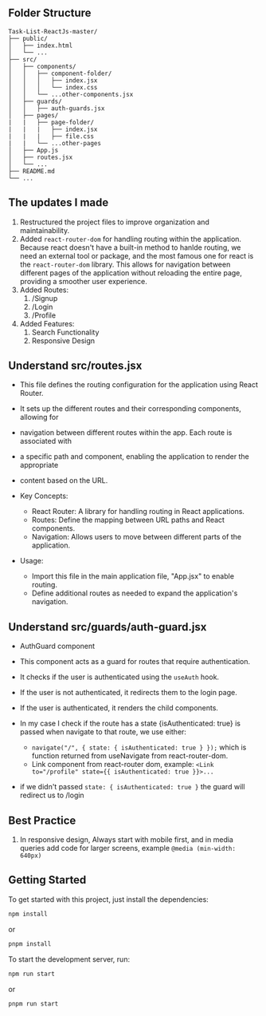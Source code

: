 ## Folder Structure

```
Task-List-ReactJs-master/
├── public/
│   ├── index.html
│   └── ...
├── src/
│   ├── components/
│   │   ├── component-folder/
│   │   │   ├── index.jsx
│   │   │   └── index.css
│   │   └── ...other-components.jsx
│   ├── guards/
│   │   ├── auth-guards.jsx
│   ├── pages/
|   |   ├── page-folder/
|   |   |   ├── index.jsx
|   |   |   ├── file.css
|   |   └── ...other-pages
│   ├── App.js
│   ├── routes.jsx
│   └── ...
├── README.md
└── ...
```

## The updates I made

1. Restructured the project files to improve organization and maintainability.
2. Added `react-router-dom` for handling routing within the application.
   Because react doesn't have a built-in method to hanlde routing, we need an external tool or package, and the most famous one for react is the `react-router-dom` library.
   This allows for navigation between different pages of the application without reloading the entire page, providing a smoother user experience.
3. Added Routes:
   1. /Signup
   2. /Login
   3. /Profile
4. Added Features:
   1. Search Functionality
   2. Responsive Design

## Understand src/routes.jsx

- This file defines the routing configuration for the application using React Router.
- It sets up the different routes and their corresponding components, allowing for
- navigation between different routes within the app. Each route is associated with
- a specific path and component, enabling the application to render the appropriate
- content based on the URL.

- Key Concepts:

  - React Router: A library for handling routing in React applications.
  - Routes: Define the mapping between URL paths and React components.
  - Navigation: Allows users to move between different parts of the application.

- Usage:
  - Import this file in the main application file, "App.jsx" to enable routing.
  - Define additional routes as needed to expand the application's navigation.

## Understand src/guards/auth-guard.jsx

- AuthGuard component

- This component acts as a guard for routes that require authentication.
- It checks if the user is authenticated using the `useAuth` hook.
- If the user is not authenticated, it redirects them to the login page.
- If the user is authenticated, it renders the child components.

- In my case I check if the route has a state {isAuthenticated: true} is passed when navigate to that route, we use either:
  - `navigate("/", { state: { isAuthenticated: true } });` which is function returned from useNavigate from react-router-dom.
  - Link component from react-router dom, example: `<Link to="/profile" state={{ isAuthenticated: true }}>...`
- if we didn't passed `state: { isAuthenticated: true }` the guard will redirect us to /login

## Best Practice

1. In responsive design, Always start with mobile first, and in media queries add code for larger screens, example `@media (min-width: 640px)`

## Getting Started

To get started with this project, just install the dependencies:

```bash
npm install
```

or

```bash
pnpm install
```

To start the development server, run:

```bash
npm run start
```

or

```bash
pnpm run start
```
